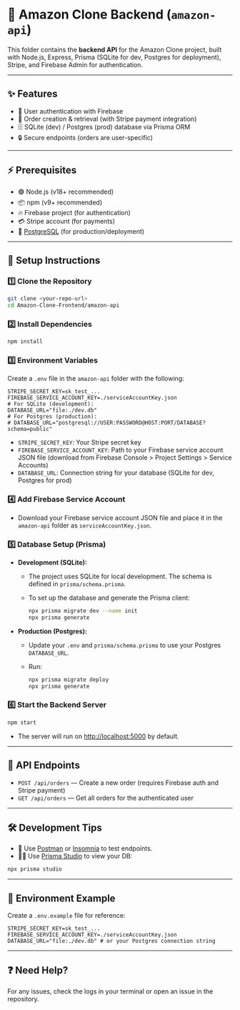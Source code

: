 # 🛒 Amazon Clone Backend (`amazon-api`)

This folder contains the **backend API** for the Amazon Clone project, built with Node.js, Express, Prisma (SQLite for dev, Postgres for deployment), Stripe, and Firebase Admin for authentication.

---

## ✨ Features

- 🔐 User authentication with Firebase
- 🧾 Order creation & retrieval (with Stripe payment integration)
- 🗄️ SQLite (dev) / Postgres (prod) database via Prisma ORM
- 🔒 Secure endpoints (orders are user-specific)

---

## ⚡ Prerequisites

- 🟢 Node.js (v18+ recommended)
- 📦 npm (v9+ recommended)
- 🔥 Firebase project (for authentication)
- 💳 Stripe account (for payments)
- 🐘 [PostgreSQL](https://www.postgresql.org/) (for production/deployment)

---

## 🚀 Setup Instructions

### 1️⃣ Clone the Repository

```bash
git clone <your-repo-url>
cd Amazon-Clone-Frontend/amazon-api
```

### 2️⃣ Install Dependencies

```bash
npm install
```

### 3️⃣ Environment Variables

Create a `.env` file in the `amazon-api` folder with the following:

```env
STRIPE_SECRET_KEY=sk_test_...
FIREBASE_SERVICE_ACCOUNT_KEY=./serviceAccountKey.json
# For SQLite (development):
DATABASE_URL="file:./dev.db"
# For Postgres (production):
# DATABASE_URL="postgresql://USER:PASSWORD@HOST:PORT/DATABASE?schema=public"
```

- `STRIPE_SECRET_KEY`: Your Stripe secret key
- `FIREBASE_SERVICE_ACCOUNT_KEY`: Path to your Firebase service account JSON file (download from Firebase Console > Project Settings > Service Accounts)
- `DATABASE_URL`: Connection string for your database (SQLite for dev, Postgres for prod)

### 4️⃣ Add Firebase Service Account

- Download your Firebase service account JSON file and place it in the `amazon-api` folder as `serviceAccountKey.json`.

### 5️⃣ Database Setup (Prisma)

- **Development (SQLite):**

  - The project uses SQLite for local development. The schema is defined in `prisma/schema.prisma`.
  - To set up the database and generate the Prisma client:

    ```bash
    npx prisma migrate dev --name init
    npx prisma generate
    ```

- **Production (Postgres):**

  - Update your `.env` and `prisma/schema.prisma` to use your Postgres `DATABASE_URL`.
  - Run:

    ```bash
    npx prisma migrate deploy
    npx prisma generate
    ```

### 6️⃣ Start the Backend Server

```bash
npm start
```

- The server will run on [http://localhost:5000](http://localhost:5000) by default.

---

## 📡 API Endpoints

- `POST /api/orders` — Create a new order (requires Firebase auth and Stripe payment)
- `GET /api/orders` — Get all orders for the authenticated user

---

## 🛠️ Development Tips

- 🧪 Use [Postman](https://www.postman.com/) or [Insomnia](https://insomnia.rest/) to test endpoints.
- 🕵️‍♂️ Use [Prisma Studio](https://www.prisma.io/studio) to view your DB:

```bash
npx prisma studio
```

---

## 📝 Environment Example

Create a `.env.example` file for reference:

```env
STRIPE_SECRET_KEY=sk_test_...
FIREBASE_SERVICE_ACCOUNT_KEY=./serviceAccountKey.json
DATABASE_URL="file:./dev.db" # or your Postgres connection string
```

---

## ❓ Need Help?

For any issues, check the logs in your terminal or open an issue in the repository.
